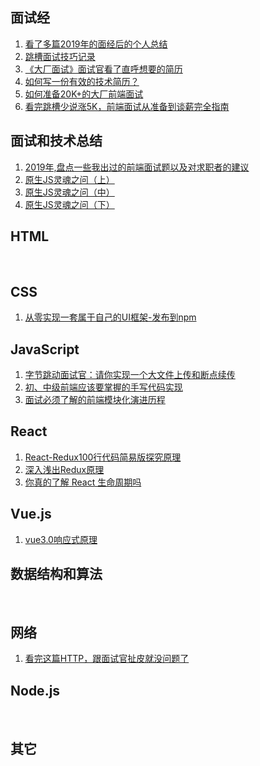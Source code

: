 ## 面试经
1. [看了多篇2019年的面经后的个人总结](https://www.cnblogs.com/strick/p/11819648.html)
2. [跳槽面试技巧记录](https://www.cnblogs.com/strick/p/12124272.html)
3. [《大厂面试》面试官看了直呼想要的简历](https://www.cnblogs.com/aobing/p/12117044.html)
4. [如何写一份有效的技术简历？](http://www.ruanyifeng.com/blog/2020/01/technical-resume.html)
5. [如何准备20K+的大厂前端面试](https://juejin.im/post/5e16e64f5188254be37422f8)
6. [看完跳槽少说涨5K，前端面试从准备到谈薪完全指南](https://juejin.im/post/5dfef50751882512444027eb)

## 面试和技术总结
1. [2019年,盘点一些我出过的前端面试题以及对求职者的建议](https://juejin.im/post/5e2715f06fb9a02fe34bc73c)
2. [原生JS灵魂之问（上）](https://juejin.im/post/5df5bcea6fb9a016091def69)
3. [原生JS灵魂之问（中）](https://juejin.im/post/5dbebbfa51882524c507fddb)
4. [原生JS灵魂之问（下）](https://juejin.im/post/5dd8b3a851882572f56b578f)

## HTML
&nbsp; 

## CSS
1. [从零实现一套属于自己的UI框架-发布到npm](https://juejin.im/post/5e200ee86fb9a02fdd38986d)

## JavaScript
1. [字节跳动面试官：请你实现一个大文件上传和断点续传](https://juejin.im/post/5dff8a26e51d4558105420ed)
2. [初、中级前端应该要掌握的手写代码实现](https://juejin.im/post/5e24590ef265da3e152d27bc)
3. [面试必须了解的前端模块化演进历程](https://juejin.im/post/5e2daa2cf265da3e3113a6ba)


## React
1. [React-Redux100行代码简易版探究原理](https://juejin.im/post/5e1995a66fb9a02fdc3a44b4)
2. [深入浅出Redux原理](https://zhuanlan.zhihu.com/p/50247513)
3. [你真的了解 React 生命周期吗](https://juejin.im/post/5df648836fb9a016526eba01)

## Vue.js
1. [vue3.0响应式原理](https://juejin.im/post/5e2d5222e51d454d776aae11)

## 数据结构和算法
&nbsp; 

## 网络
1. [看完这篇HTTP，跟面试官扯皮就没问题了](https://juejin.im/post/5e1870736fb9a02fef3a5dcb)

## Node.js
&nbsp; 

## 其它
&nbsp;
